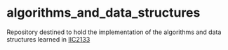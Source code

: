 # algorithms_and_data_structures
Repository destined to hold the implementation of the algorithms and data structures learned in [IIC2133](https://github.com/IIC2133-PUC/2017-1)
